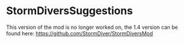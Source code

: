 # StormDiversSuggestions
This version of the mod is no longer worked on, the 1.4 version can be found here: https://github.com/StormDiver/StormDiversMod
